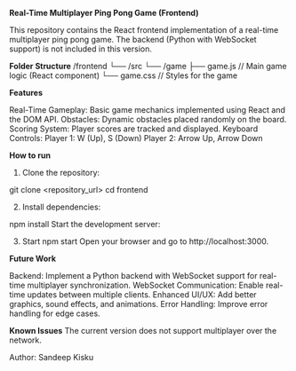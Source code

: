 **Real-Time Multiplayer Ping Pong Game (Frontend)**

This repository contains the React frontend implementation of a real-time multiplayer ping pong game. The backend (Python with WebSocket support) is not included in this version.

**Folder Structure**
/frontend
 └── /src
     └── /game
         ├── game.js      // Main game logic (React component)
         └── game.css     // Styles for the game


**Features**

Real-Time Gameplay: Basic game mechanics implemented using React and the DOM API.
Obstacles: Dynamic obstacles placed randomly on the board.
Scoring System: Player scores are tracked and displayed.
Keyboard Controls:
Player 1: W (Up), S (Down)
Player 2: Arrow Up, Arrow Down

**How to run**

1. Clone the repository:

git clone <repository_url>
cd frontend

2. Install dependencies:

npm install
Start the development server:

3. Start
npm start
Open your browser and go to http://localhost:3000.

**Future Work**

Backend: Implement a Python backend with WebSocket support for real-time multiplayer synchronization.
WebSocket Communication: Enable real-time updates between multiple clients.
Enhanced UI/UX: Add better graphics, sound effects, and animations.
Error Handling: Improve error handling for edge cases.

**Known Issues**
The current version does not support multiplayer over the network.

Author:
Sandeep Kisku
